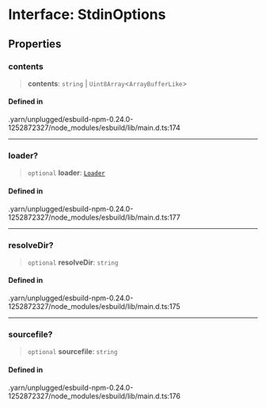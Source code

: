 # Interface: StdinOptions

## Properties

### contents

> **contents**: `string` \| `Uint8Array`\<`ArrayBufferLike`\>

#### Defined in

.yarn/unplugged/esbuild-npm-0.24.0-1252872327/node\_modules/esbuild/lib/main.d.ts:174

***

### loader?

> `optional` **loader**: [`Loader`](../type-aliases/Loader.md)

#### Defined in

.yarn/unplugged/esbuild-npm-0.24.0-1252872327/node\_modules/esbuild/lib/main.d.ts:177

***

### resolveDir?

> `optional` **resolveDir**: `string`

#### Defined in

.yarn/unplugged/esbuild-npm-0.24.0-1252872327/node\_modules/esbuild/lib/main.d.ts:175

***

### sourcefile?

> `optional` **sourcefile**: `string`

#### Defined in

.yarn/unplugged/esbuild-npm-0.24.0-1252872327/node\_modules/esbuild/lib/main.d.ts:176
